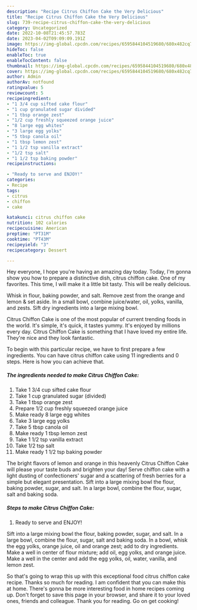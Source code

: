 ```yaml
---
description: "Recipe Citrus Chiffon Cake the Very Delicious"
title: "Recipe Citrus Chiffon Cake the Very Delicious"
slug: 739-recipe-citrus-chiffon-cake-the-very-delicious
category: Uncategorized
date: 2022-10-08T21:45:57.783Z
date: 2023-04-02T09:09:09.191Z
image: https://img-global.cpcdn.com/recipes/6595844104519680/680x482cq70/citrus-chiffon-cake-recipe-main-photo.jpg
hideToc: false
enableToc: true
enableTocContent: false
thumbnail: https://img-global.cpcdn.com/recipes/6595844104519680/680x482cq70/citrus-chiffon-cake-recipe-main-photo.jpg
cover: https://img-global.cpcdn.com/recipes/6595844104519680/680x482cq70/citrus-chiffon-cake-recipe-main-photo.jpg
author: Admin
authorAv: notfound
ratingvalue: 5
reviewcount: 5
recipeingredient:
- "1 3/4 cup sifted cake flour"
- "1 cup granulated sugar divided"
- "1 tbsp orange zest"
- "1/2 cup freshly squeezed orange juice"
- "8 large egg whites"
- "3 large egg yolks"
- "5 tbsp canola oil"
- "1 tbsp lemon zest"
- "1 1/2 tsp vanilla extract"
- "1/2 tsp salt"
- "1 1/2 tsp baking powder"
recipeinstructions:

- "Ready to serve and ENJOY!"
categories:
- Recipe
tags:
- citrus
- chiffon
- cake

katakunci: citrus chiffon cake 
nutrition: 102 calories
recipecuisine: American
preptime: "PT31M"
cooktime: "PT43M"
recipeyield: "3"
recipecategory: Dessert

---
```



Hey everyone, I hope you're having an amazing day today. Today, I'm gonna show you how to prepare a distinctive dish, citrus chiffon cake. One of my favorites. This time, I will make it a little bit tasty. This will be really delicious.

Whisk in flour, baking powder, and salt. Remove zest from the orange and lemon &amp; set aside. In a small bowl, combine juice/water, oil, yolks, vanilla, and zests. Sift dry ingredients into a large mixing bowl.

Citrus Chiffon Cake is one of the most popular of current trending foods in the world. It's simple, it's quick, it tastes yummy. It's enjoyed by millions every day. Citrus Chiffon Cake is something that I have loved my entire life. They're nice and they look fantastic.


To begin with this particular recipe, we have to first prepare a few ingredients. You can have citrus chiffon cake using 11 ingredients and 0 steps. Here is how you can achieve that.

<!--inarticleads1-->

##### The ingredients needed to make Citrus Chiffon Cake:

1. Take 1 3/4 cup sifted cake flour
1. Take 1 cup granulated sugar (divided)
1. Take 1 tbsp orange zest
1. Prepare 1/2 cup freshly squeezed orange juice
1. Make ready 8 large egg whites
1. Take 3 large egg yolks
1. Take 5 tbsp canola oil
1. Make ready 1 tbsp lemon zest
1. Take 1 1/2 tsp vanilla extract
1. Take 1/2 tsp salt
1. Make ready 1 1/2 tsp baking powder


The bright flavors of lemon and orange in this heavenly Citrus Chiffon Cake will please your taste buds and brighten your day! Serve chiffon cake with a light dusting of confectioners&#39; sugar and a scattering of fresh berries for a simple but elegant presentation. Sift into a large mixing bowl the flour, baking powder, sugar, and salt. In a large bowl, combine the flour, sugar, salt and baking soda. 

<!--inarticleads2-->

##### Steps to make Citrus Chiffon Cake:


1. Ready to serve and ENJOY!

Sift into a large mixing bowl the flour, baking powder, sugar, and salt. In a large bowl, combine the flour, sugar, salt and baking soda. In a bowl, whisk the egg yolks, orange juice, oil and orange zest; add to dry ingredients. Make a well in center of flour mixture; add oil, egg yolks, and orange juice. Make a well in the center and add the egg yolks, oil, water, vanilla, and lemon zest. 

So that's going to wrap this up with this exceptional food citrus chiffon cake recipe. Thanks so much for reading. I am confident that you can make this at home. There's gonna be more interesting food in home recipes coming up. Don't forget to save this page in your browser, and share it to your loved ones, friends and colleague. Thank you for reading. Go on get cooking!
